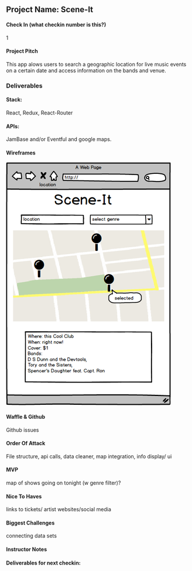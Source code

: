 ## Project Name: Scene-It

#### Check In (what checkin number is this?)
1

#### Project Pitch
This app alows users to search a geographic location for live music events on a certain date and access information on the bands and venue. 

### Deliverables

#### Stack:
React, Redux, React-Router

#### APIs:
JamBase and/or Eventful and google maps.

#### Wireframes
![mockup](./sceneit.mockup.png)
#### Waffle & Github
Github issues

#### Order Of Attack
File structure, api calls, data cleaner, map integration, info display/ ui
#### MVP
map of shows going on tonight (w genre filter)?
#### Nice To Haves
links to tickets/ artist websites/social media

#### Biggest Challenges

connecting data sets 

#### Instructor Notes

#### Deliverables for next checkin:
